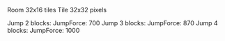 Room 32x16 tiles
Tile 32x32 pixels

Jump 2 blocks: JumpForce: 700
Jump 3 blocks: JumpForce: 870
Jump 4 blocks: JumpForce: 1000
